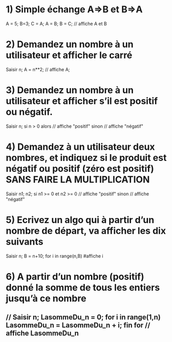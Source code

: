 # 1) Simple échange A=>B et B=>A
A = 5; B=3;
C = A;
A = B;
B = C;
// affiche A et B
# 2) Demandez un nombre à un utilisateur et afficher le carré
Saisir n;
A = n**2;
// affiche A;
# 3) Demandez un nombre à un utilisateur et afficher s’il est positif ou négatif.
Saisir n;
si n > 0 alors
  // affiche "positif"
sinon 
  // affiche "négatif"
# 4) Demandez à un utilisateur deux nombres, et indiquez si le produit est négatif ou positif (zéro est positif) SANS FAIRE LA MULTIPLICATION
Saisir n1; n2;
si n1 >= 0 et n2 >= 0
  // affiche "positif"
sinon 
  // affiche "négatif"
# 5) Ecrivez un algo qui à partir d’un nombre de départ, va afficher les dix suivants
Saisir n;
B = n+10;
for i in range(n,B)
  #affiche i
# 6) A partir d’un nombre (positif) donné la somme de tous les entiers jusqu’à ce nombre
//
Saisir n;
LasommeDu_n = 0;
for i in range(1,n)
  LasommeDu_n = LasommeDu_n + i;
fin for 
// affiche LasommeDu_n
---
 
 

